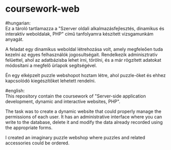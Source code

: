# coursework-web
#hungarian:<br>
Ez a tároló tartlamazza a "Szerver oldali alkalmazásfejlesztés, dinamikus és interaktív weboldalak, PHP" című tanfolyamra készített vizsgamunkám anyagát.

A feladat egy dinamikus weboldal létrehozása volt, amely megfeleően tuda kezelni az egyes felhasználók jogosultségait. Rendelkezik adminisztratív felüettel, ahol az adatbázisba lehet írni, törölni, és a már rögzített adatokat módosítani
a megfelő ürlapok segítségével. 

Én egy elképzelt puzzle webshopot hoztam létre, ahol puzzle-öket és ehhez kapcsolódó kiegészítőket lehetett rendelni.


#english: <br>
This repository contain the coursework of "Server-side application development, dynamic and interactive websites, PHP". 

The task was to create a dynamic website that could properly manage the permissions of each user. It has an administrative interface where you can write to the database, delete it and modify the data already recorded
using the appropriate forms.

I created an imaginary puzzle webshop where puzzles and related accessories could be ordered.

